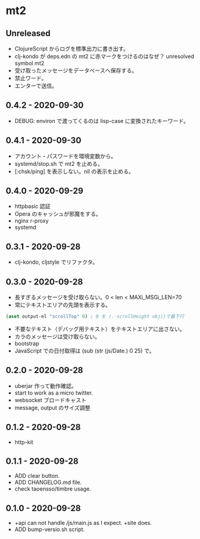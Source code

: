 # mt2

## Unreleased
* ClojureScript からログを標準出力に書き出す。
* clj-kondo が deps.edn の mt2 に赤マークをつけるのはなぜ？
  unresolved symbol mt2
* 受け取ったメッセージをデータベースへ保存する。
* 禁止ワード。
* エンターで送信。

## 0.4.2 - 2020-09-30
* DEBUG: environ で渡ってくるのは lisp-case に変換されたキーワード。

## 0.4.1 - 2020-09-30
* アカウント・パスワードを環境変数から。
* systemd/stop.sh で mt2 を止める。
* [:chsk/ping] を表示しない。nil の表示を止める。


## 0.4.0 - 2020-09-29
* httpbasic 認証
* Opera のキャッシュが邪魔をする。
* nginx r-proxy
* systemd


## 0.3.1 - 2020-09-28
* clj-kondo, cljstyle でリファクタ。


## 0.3.0 - 2020-09-28
* 長すぎるメッセージを受け取らない。0 &lt; len &lt; MAXi\_MSGi\_LEN=70
* 常にテキストエリアの先頭を表示する。

```clj
(aset output-el "scrollTop" 0) ; 0 を (.-scrollHeight obj))で最下行
```
* 不要なテキスト（デバッグ用テキスト）をテキストエリアに出さない。
* カラのメッセージは受け取らない。
* bootstrap
* JavaScript での日付取得は (sub (str (js/Date.) 0 25) で。


## 0.2.0 - 2020-09-28
* uberjar 作って動作確認。
* start to work as a micro twitter.
* websocket ブロードキャスト
* message, output のサイズ調整


## 0.1.2 - 2020-09-28
* http-kit


## 0.1.1 - 2020-09-28
* ADD clear button.
* ADD CHANGELOG.md file.
* check taoensso/timbre usage.


## 0.1.0 - 2020-09-28
* +api can not handle /js/main.js as I expect. +site does.
* ADD bump-versio.sh script.
